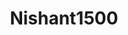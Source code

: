---
title: Nishant1500
github: https://github.com/Nishant1500
mode: dark
transition: 2.3s
score: 88.8
archetype:
- Innovative
- Github Actions
---
